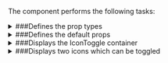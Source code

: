 The component performs the following tasks:

<details>
	<summary>###Defines the prop types

</summary>
* The first, active by default icon

* The second, inactive by default icon

* The component status

</details>

<details>
	<summary>###Defines the default props

</summary>
</details>

<details>
	<summary>###Displays the IconToggle container

</summary>
</details>

<details>
	<summary>###Displays two icons which can be toggled

</summary>
</details>

